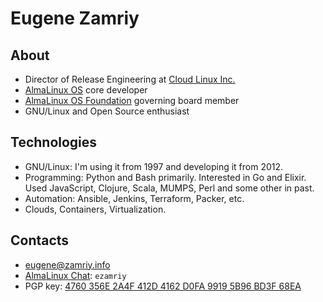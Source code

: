# Eugene Zamriy


## About

* Director of Release Engineering at [Cloud Linux Inc.](https://www.cloudlinux.com/)
* [AlmaLinux OS](https://almalinux.org/) core developer
* [AlmaLinux OS Foundation](https://almalinux.org/) governing board member
* GNU/Linux and Open Source enthusiast


## Technologies

* GNU/Linux: I'm using it from 1997 and developing it from 2012.
* Programming: Python and Bash primarily. Interested in Go and Elixir. Used JavaScript, Clojure, Scala, MUMPS, Perl and some other in past.
* Automation: Ansible, Jenkins, Terraform, Packer, etc.
* Clouds, Containers, Virtualization.


## Contacts

* [eugene@zamriy.info](mailto:eugene@zamriy.info)
* [AlmaLinux Chat](https://chat.almalinux.org/): `ezamriy`
* PGP key: [4760 356E 2A4F 412D 4162  D0FA 9919 5B96 BD3F 68EA](https://keyoxide.org/hkp/eugene@zamriy.info)
